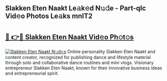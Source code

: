 ## Slakken Eten Naakt Le𝚊k𝚎d N𝚞𝚍e - Part-qlc Vid𝚎o Photos Le𝚊ks mnlT2

# <h2><a href="http://fb3hbeo.evod.top/?m=Slakken+Eten+Naakt">🔗 👉🔴 Slakken Eten Naakt Vid𝚎o Ph𝚘t𝚘s</a></h2>

[![Slakken Eten Naakt N𝚞d𝚎s](https://i.imgur.com/8V9OHl7.gif)](http://fb3hbeo.evod.top/?m=Slakken+Eten+Naakt)
Online personality Slakken Eten Naakt and content creator, recognized for publishing dance and lifestyle material through solo and collaborative dance routines and mini vlogs. Visionary entrepreneur Slakken Eten Naakt, known for their innovative business ideas and entrepreneurial spirit. 
